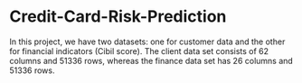 # Credit-Card-Risk-Prediction
In this project, we have two datasets: one for customer data and the other for financial indicators (Cibil score). The client data set consists of 62 columns and 51336 rows, whereas the finance data set has 26 columns and 51336 rows. 
